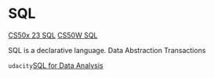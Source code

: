 # SQL

[CS50x 23 SQL](https://www.youtube.com/watch?v=zrCLRC3Ci1c&list=PLhQjrBD2T380F_inVRXMIHCqLaNUd7bN4&index=9)
[CS50W SQL](https://www.youtube.com/watch?v=YzP164YANAU)

SQL is a declarative language.
Data Abstraction
Transactions

`udacity`[SQL for Data Analysis](https://www.udacity.com/course/sql-for-data-analysis--ud198)  
